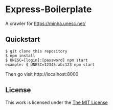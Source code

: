 
# Express-Boilerplate

A crawler for https://minha.unesc.net/

## Quickstart

```
$ git clone this repository
$ npm install
$ UNESC=[login]:[password] npm start
example: $ UNESC=12345:abc123 npm start
```
Then go visit http://localhost:8000

## License

This work is licensed under the [The MIT License](http://opensource.org/licenses/MIT)
